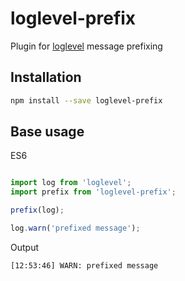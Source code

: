# loglevel-prefix
Plugin for [loglevel](https://github.com/pimterry/loglevel) message prefixing

## Installation

```sh
npm install --save loglevel-prefix
```

## Base usage

ES6
```javascript

import log from 'loglevel';
import prefix from 'loglevel-prefix';

prefix(log);

log.warn('prefixed message');

```
Output

```
[12:53:46] WARN: prefixed message
```
